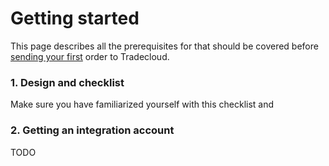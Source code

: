# Getting started

This page describes all the prerequisites for that should be covered before [sending your first](sending-my-first-order.md) order to Tradecloud.

### 1. Design and checklist

Make sure you have familiarized yourself with this checklist and 

### 2. Getting an integration account

TODO

